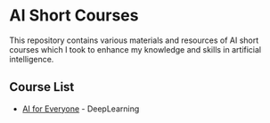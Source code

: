 # AI Short Courses

This repository contains various materials and resources of AI short courses which I took to enhance my knowledge and skills in artificial intelligence.

## Course List
- [AI for Everyone](https://www.deeplearning.ai/courses/ai-for-everyone/) - DeepLearning

